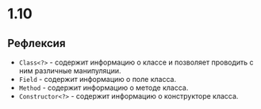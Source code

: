 # 1.10

## Рефлексия

* `Class<?>` - содержит информацию о классе и позволяет проводить с ним различные манипуляции.
* `Field` - содержит информацию о поле класса.
* `Method` - содержит информацию о методе класса.
* `Constructor<?>` - содержит информацию о конструкторе класса.